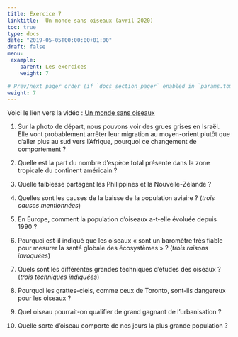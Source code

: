 ```yaml
---
title: Exercice 7
linktitle:  Un monde sans oiseaux (avril 2020)
toc: true
type: docs
date: "2019-05-05T00:00:00+01:00"
draft: false
menu:
 example:
    parent: Les exercices
    weight: 7

# Prev/next pager order (if `docs_section_pager` enabled in `params.toml`)
weight: 7
---
```


Voici le lien vers la vidéo : [Un monde sans oiseaux](https://www.youtube.com/watch?v=WoaJCEztCsg)


1) Sur la photo de départ, nous pouvons voir des grues grises en Israël. Elle vont probablement arrêter leur migration au moyen-orient plutôt que d’aller plus au sud vers l’Afrique, pourquoi ce changement de comportement ?


2) Quelle est la part du nombre d’espèce total présente dans la zone tropicale du continent américain ?


3) Quelle faiblesse partagent les Philippines et la Nouvelle-Zélande ?


4) Quelles sont les causes de la baisse de la population aviaire ? (_trois causes mentionnées_)


5) En Europe, comment la population d’oiseaux a-t-elle évoluée depuis 1990 ?

 
6) Pourquoi est-il indiqué que les oiseaux « sont un baromètre très fiable pour mesurer la santé globale des écosystèmes » ? (_trois raisons invoquées_)


7) Quels sont les différentes grandes techniques d’études des oiseaux ? (_trois techniques indiquées_)


8) Pourquoi les grattes-ciels, comme ceux de Toronto, sont-ils dangereux pour les oiseaux ?


9) Quel oiseau pourrait-on qualifier de grand gagnant de l’urbanisation ?


10)  Quelle sorte d’oiseau comporte de nos jours la plus grande population ?




